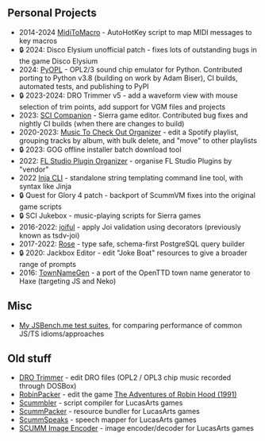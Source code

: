 ## Personal Projects

- 2014-2024 [MidiToMacro](https://github.com/laurence-myers/midi-to-macro) - AutoHotKey script to map MIDI messages to key macros
- 🔒 2024: Disco Elysium unofficial patch - fixes lots of outstanding bugs in the game Disco Elysium
- 2024: [PyOPL](https://github.com/Malvineous/pyopl) - OPL2/3 sound chip emulator for Python. Contributed porting to Python v3.8 (building on work by Adam Biser), CI builds, automated tests, and publishing to PyPI
- 🔒 2023-2024: DRO Trimmer v5 - add a waveform view with mouse selection of trim points, add support for VGM files and projects
- 2023: [SCI Companion](https://github.com/Kawa-oneechan/SCICompanion) - Sierra game editor. Contributed bug fixes and nightly CI builds (when there are changes to build)
- 2020-2023: [Music To Check Out Organizer](https://laurence-myers.gitlab.io/music-tco/) - edit a Spotify playlist, grouping tracks by album, with bulk delete, and "move" to other playlists
- 🔒 2023: GOG offline installer batch download tool
- 2022: [FL Studio Plugin Organizer](https://github.com/laurence-myers/flspo) - organise FL Studio Plugins by "vendor"
- 2022 [Inja CLI](https://github.com/laurence-myers/inja-cli) - standalone string templating command line tool, with syntax like Jinja
- 🔒 Quest for Glory 4 patch - backport of ScummVM fixes into the original game scripts
- 🔒 SCI Jukebox - music-playing scripts for Sierra games
- 2016-2022: [joiful](https://github.com/joiful-ts/joiful) - apply Joi validation using decorators (previously known as tsdv-joi)
- 2017-2022: [Rose](https://github.com/laurence-myers/rose) - type safe, schema-first PostgreSQL query builder
- 🔒 2020: Jackbox Editor - edit "Joke Boat" resources to give a broader range of prompts
- 2016: [TownNameGen](https://github.com/laurence-myers/townnamegen) - a port of the OpenTTD town name generator to Haxe (targeting JS and Neko)

## Misc

- [My JSBench.me test suites](https://jsbench.me/user/lmyers), for comparing performance of common JS/TS idioms/approaches

## Old stuff

- [DRO Trimmer](https://www.laurencedougalmyers.net/apps/drotrimmer/) - edit DRO files (OPL2 / OPL3 chip music recorded through DOSBox)
- [RobinPacker](https://www.laurencedougalmyers.net/apps/robinpacker/) - edit the game [The Adventures of Robin Hood (1991)](https://www.mobygames.com/game/2918/the-adventures-of-robin-hood/)
- [Scummbler](https://www.laurencedougalmyers.net/apps/scummbler/) - script compiler for LucasArts games
- [ScummPacker](https://www.laurencedougalmyers.net/apps/scummpacker/) - resource bundler for LucasArts games
- [ScummSpeaks](https://www.laurencedougalmyers.net/apps/scummspeaks/) - speech mapper for LucasArts games
- [SCUMM Image Encoder](https://www.laurencedougalmyers.net/apps/scummimg/) - image encoder/decoder for LucasArts games
